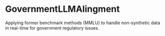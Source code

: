 # GovernmentLLMAlingment
Applying former benchmark methods (MMLU) to handle non-synthetic data in real-time for government regulatory issues.
